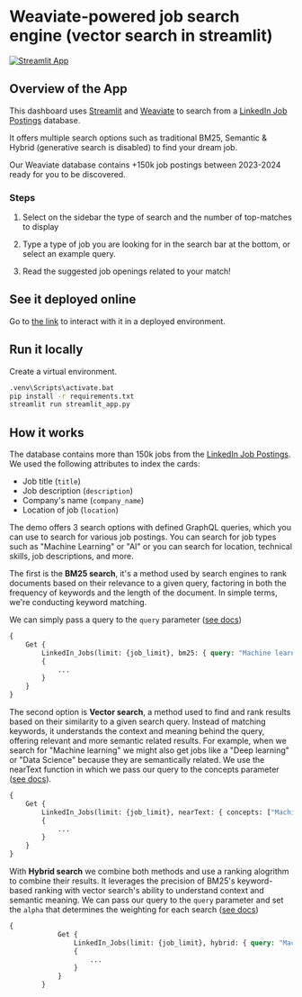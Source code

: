 # Weaviate-powered job search engine (vector search in streamlit)


[![Streamlit App](https://static.streamlit.io/badges/streamlit_badge_black_white.svg)](https://linkedin-weaviate.streamlit.app/)

## Overview of the App

This dashboard uses [Streamlit](https://streamlit.io/) and [Weaviate](https://weaviate.io/) to search from a [LinkedIn Job Postings](https://www.kaggle.com/datasets/arshkon/linkedin-job-postings) database. 

It offers multiple search options such as traditional BM25, Semantic & Hybrid (generative search is disabled) to find your dream job.

Our Weaviate database contains +150k job postings between 2023-2024 ready for you to be discovered.

### Steps

1. Select on the sidebar the type of search and the number of top-matches to display

2. Type a type of job you are looking for in the search bar at the bottom, or select an example query.

3. Read the suggested job openings related to your match!

## See it deployed online

Go to [the link](https://linkedin-weaviate.streamlit.app/) to interact with it in a deployed environment.

## Run it locally

Create a virtual environment.
```sh
.venv\Scripts\activate.bat
pip install -r requirements.txt
streamlit run streamlit_app.py
```

## How it works

The database contains more than 150k jobs from the [LinkedIn Job Postings](https://www.kaggle.com/datasets/arshkon/linkedin-job-postings). We used the following attributes to index the cards:

- Job title (`title`)
- Job description (`description`)
- Company's name (`company_name`)
- Location of job (`location`)

The demo offers 3 search options with defined GraphQL queries, which you can use to search for various job postings. 
You can search for job types such as "Machine Learning" or "AI" or you can search for location, technical skills, job descriptions, and more.

The first is the **BM25 search**, it's a method used by search engines to rank documents based on their relevance to a given query, factoring in both the frequency of keywords and the length of the document. In simple terms, we're conducting keyword matching.

We can simply pass a query to the `query` parameter ([see docs](https://weaviate.io/developers/weaviate/search/bm25))

```graphql
{
    Get {
        LinkedIn_Jobs(limit: {job_limit}, bm25: { query: "Machine learning with pytorch" }) 
        {
            ...
        }
    }
}
```

The second option is **Vector search**, a method used to find and rank results based on their similarity to a given search query.
Instead of matching keywords, it understands the context and meaning behind the query, offering relevant and more semantic related results. For example, when we search for "Machine learning" we might also get jobs like a "Deep learning" or "Data Science" because they are semantically related.
We use the nearText function in which we pass our query to the concepts parameter ([see docs](https://weaviate.io/developers/weaviate/api/graphql/search-operators#neartext)).

```graphql
{
    Get {
        LinkedIn_Jobs(limit: {job_limit}, nearText: { concepts: ["Machine learning with pytorch"] }) 
        {
            ...
        }
    }
}
```

With **Hybrid search** we combine both methods and use a ranking alogrithm to combine their results. 
It leverages the precision of BM25's keyword-based ranking with vector search's ability to understand context and semantic meaning. 
We can pass our query to the `query` parameter and set the `alpha` that determines the weighting for each search ([see docs](https://weaviate.io/developers/weaviate/api/graphql/search-operators#hybrid))

```graphql
{
            Get {
                LinkedIn_Jobs(limit: {job_limit}, hybrid: { query: "Machine learning with pytorch" alpha:0.5 }) 
                {
                    ...
                }
            }
        }
```
